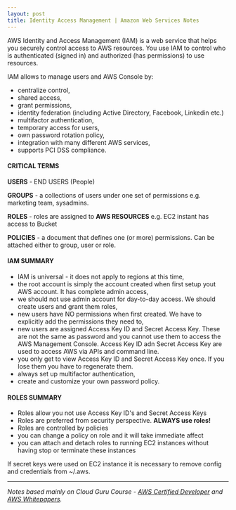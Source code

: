 ```yaml
---
layout: post
title: Identity Access Management | Amazon Web Services Notes 
---
```


AWS Identity and Access Management (IAM) is a web service that helps you securely control access to AWS resources. You use IAM to control who is authenticated (signed in) and authorized (has permissions) to use resources.

IAM allows to manage users and AWS Console by:

- centralize control, 
- shared access, 
- grant permissions, 
- identity federation (including Active Directory, Facebook, Linkedin etc.)
- multifactor authentication,
- temporary access for users,
- own password rotation policy, 
- integration with many different AWS services, 
- supports PCI DSS compliance.

#### CRITICAL TERMS

**USERS** - END USERS (People)

**GROUPS** - a collections of users under one set of permissions e.g. marketing team, sysadmins.

**ROLES** - roles are assigned to **AWS RESOURCES** e.g. EC2 instant has access to Bucket

**POLICIES** - a document that defines one (or more) permissions. Can be attached either to group, user or role.

#### IAM SUMMARY

- IAM is universal - it does not apply to regions at this time, 
- the root account is simply the account created when first setup yout AWS account. It has complete admin access, 
- we should not use admin account for day-to-day access. We should create users and grant them roles,
- new users have NO permissions when first created. We have to explicitly add the permissions they need to,
- new users are assigned Access Key ID and Secret Access Key. These are not the same as password and you cannot use them to access the AWS Management Console. Access Key ID adn Secret Access Key are used to access AWS via APIs and command line.
- you only get to view Access Key ID and Secret Access Key once. If you lose them you have to regenerate them.
- always set up multifactor authentication,
- create and customize your own password policy.

#### ROLES SUMMARY

- Roles allow you not use Access Key ID's and Secret Access Keys
- Roles are preferred from security perspective. **ALWAYS use roles!**
- Roles are controlled by policies
- you can change a policy on role and it will take immediate affect
- you can attach and detach roles to running EC2 instances without having stop or terminate these instances

If secret keys were used on EC2 instance it is necessary to remove config and credentials from ~/.aws.

------------
*Notes based mainly on Cloud Guru Course - [AWS Certified Developer](https://acloud.guru/learn/aws-certified-developer-associate-june-2018) and [AWS Whitepapers](https://aws.amazon.com/whitepapers/
).*
